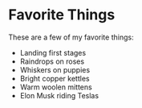 # Favorite Things

These are a few of my favorite things:

- Landing first stages
- Raindrops on roses
- Whiskers on puppies
- Bright copper kettles
- Warm woolen mittens
- Elon Musk riding Teslas

